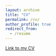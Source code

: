 ```yaml
---
layout: archive
title: "CV"
permalink: /cv/
author_profile: true
redirect_from:
  - /resume
---
```


[Link to my CV](https://soob-kim.github.io/CV.pdf)
